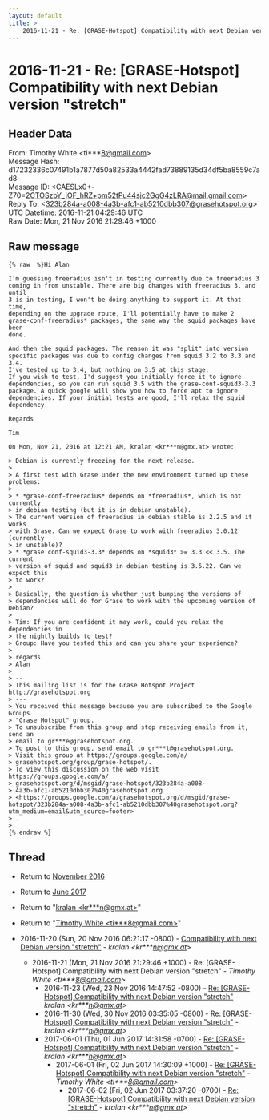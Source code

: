 ```yaml
---
layout: default
title: >
    2016-11-21 - Re: [GRASE-Hotspot] Compatibility with next Debian version "stretch"
---
```


# 2016-11-21 - Re: [GRASE-Hotspot] Compatibility with next Debian version "stretch"

## Header Data

From: Timothy White \<ti***8@gmail.com\><br>
Message Hash: d17232336c07491b1a7877d50a82533a4442fad73889135d34df5ba8559c7ad8<br>
Message ID: \<CAESLx0+-Z70=2CTOSzbY_jOF_hRZ+pm52tPu44sjc2GgG4zLRA@mail.gmail.com\><br>
Reply To: \<323b284a-a008-4a3b-afc1-ab5210dbb307@grasehotspot.org\><br>
UTC Datetime: 2016-11-21 04:29:46 UTC<br>
Raw Date: Mon, 21 Nov 2016 21:29:46 +1000<br>

## Raw message

```
{% raw  %}Hi Alan

I'm guessing freeradius isn't in testing currently due to freeradius 3
coming in from unstable. There are big changes with freeradius 3, and until
3 is in testing, I won't be doing anything to support it. At that time,
depending on the upgrade route, I'll potentially have to make 2
grase-conf-freeradius* packages, the same way the squid packages have been
done.

And then the squid packages. The reason it was "split" into version
specific packages was due to config changes from squid 3.2 to 3.3 and 3.4.
I've tested up to 3.4, but nothing on 3.5 at this stage.
If you wish to test, I'd suggest you initially force it to ignore
dependencies, so you can run squid 3.5 with the grase-conf-squid3-3.3
package. A quick google will show you how to force apt to ignore
dependencies. If your initial tests are good, I'll relax the squid
dependency.

Regards

Tim

On Mon, Nov 21, 2016 at 12:21 AM, kralan <kr***n@gmx.at> wrote:

> Debian is currently freezing for the next release.
>
> A first test with Grase under the new environment turned up these problems:
>
> * *grase-conf-freeradius* depends on *freeradius*, which is not currently
> in debian testing (but it is in debian unstable).
> The current version of freeradius in debian stable is 2.2.5 and it works
> with Grase. Can we expect Grase to work with freeradius 3.0.12 (currently
> in unstable)?
> * *grase conf-squid3-3.3* depends on *squid3* >= 3.3 << 3.5. The current
> version of squid and squid3 in debian testing is 3.5.22. Can we expect this
> to work?
>
> Basically, the question is whether just bumping the versions of
> dependencies will do for Grase to work with the upcoming version of Debian?
>
> Tim: If you are confident it may work, could you relax the dependencies in
> the nightly builds to test?
> Group: Have you tested this and can you share your experience?
>
> regards
> Alan
>
> --
> This mailing list is for the Grase Hotspot Project http://grasehotspot.org
> ---
> You received this message because you are subscribed to the Google Groups
> "Grase Hotspot" group.
> To unsubscribe from this group and stop receiving emails from it, send an
> email to gr***e@grasehotspot.org.
> To post to this group, send email to gr***t@grasehotspot.org.
> Visit this group at https://groups.google.com/a/
> grasehotspot.org/group/grase-hotspot/.
> To view this discussion on the web visit https://groups.google.com/a/
> grasehotspot.org/d/msgid/grase-hotspot/323b284a-a008-
> 4a3b-afc1-ab5210dbb307%40grasehotspot.org
> <https://groups.google.com/a/grasehotspot.org/d/msgid/grase-hotspot/323b284a-a008-4a3b-afc1-ab5210dbb307%40grasehotspot.org?utm_medium=email&utm_source=footer>
> .
>
{% endraw %}
```

## Thread

+ Return to [November 2016](/archive/2016/11)
+ Return to [June 2017](/archive/2017/06)

+ Return to "[kralan <kr***n<span>@</span>gmx.at>](/authors/kr___n_at_gmx_at)"
+ Return to "[Timothy White <ti***8<span>@</span>gmail.com>](/authors/ti___8_at_gmail_com)"

+ 2016-11-20 (Sun, 20 Nov 2016 06:21:17 -0800) - [Compatibility with next Debian version "stretch"](/archive/2016/11/9a8ca46c42026c0ae3cf2ce80bf9dc71a62d1a95f60db0d718ecfc4539fb069a) - _kralan \<kr***n@gmx.at\>_
  + 2016-11-21 (Mon, 21 Nov 2016 21:29:46 +1000) - Re: [GRASE-Hotspot] Compatibility with next Debian version "stretch" - _Timothy White \<ti***8@gmail.com\>_
    + 2016-11-23 (Wed, 23 Nov 2016 14:47:52 -0800) - [Re: [GRASE-Hotspot] Compatibility with next Debian version "stretch"](/archive/2016/11/efc5c273946c887ea4c9053cc3489cd7bd34efad5350743ab826ae4b06653d6d) - _kralan \<kr***n@gmx.at\>_
    + 2016-11-30 (Wed, 30 Nov 2016 03:35:05 -0800) - [Re: [GRASE-Hotspot] Compatibility with next Debian version "stretch"](/archive/2016/11/0100e23975242778bbe830a1ea636bdce1cd429deefc4e5374a8bb8233aee02c) - _kralan \<kr***n@gmx.at\>_
    + 2017-06-01 (Thu, 01 Jun 2017 14:31:58 -0700) - [Re: [GRASE-Hotspot] Compatibility with next Debian version "stretch"](/archive/2017/06/880dbcfc5a971678664880c5012b05b1ffeccef279362b98aa4a9fb4db22f0c8) - _kralan \<kr***n@gmx.at\>_
      + 2017-06-01 (Fri, 02 Jun 2017 14:30:09 +1000) - [Re: [GRASE-Hotspot] Compatibility with next Debian version "stretch"](/archive/2017/06/a66603a5c3b383a8c68f4dbd24e6dc5b17a07b0bd7d6e7d87cf816db9866d5db) - _Timothy White \<ti***8@gmail.com\>_
        + 2017-06-02 (Fri, 02 Jun 2017 03:37:20 -0700) - [Re: [GRASE-Hotspot] Compatibility with next Debian version "stretch"](/archive/2017/06/f319ccbf067b2ced1ba676b0102d3b2bf15179fbe8906c0163d0a1e5080c6c4b) - _kralan \<kr***n@gmx.at\>_

